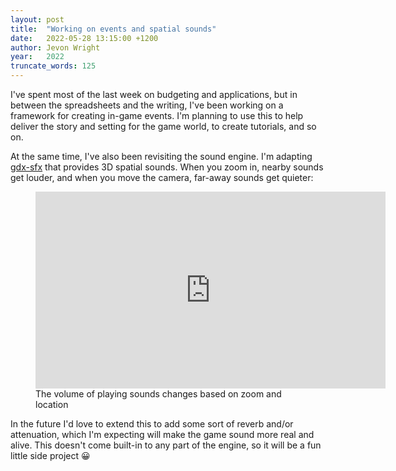 ```yaml
---
layout: post
title:  "Working on events and spatial sounds"
date:   2022-05-28 13:15:00 +1200
author: Jevon Wright
year:   2022
truncate_words: 125
---
```


I've spent most of the last week on budgeting and applications,
but in between the spreadsheets and the writing, I've been working on a framework
for creating in-game events.
I'm planning to use this to help deliver the story and setting for the game world,
to create tutorials, and so on.

At the same time, I've also been revisiting the sound engine.
I'm adapting [gdx-sfx](https://github.com/spookygames/gdx-sfx) that
provides 3D spatial sounds. When you zoom in, nearby sounds
get louder, and when you move the camera, far-away sounds get quieter:

<figure class="video">
  <iframe width="560" height="315" src="https://www.youtube.com/embed/u7n7P2R7EMg" title="YouTube video player" frameborder="0" allow="accelerometer; autoplay; clipboard-write; encrypted-media; gyroscope; picture-in-picture" allowfullscreen></iframe>
  <figcaption>The volume of playing sounds changes based on zoom and location</figcaption>
</figure>

In the future I'd love to extend this to add some sort of reverb and/or
attenuation, which I'm expecting will make the game sound more real and alive.
This doesn't come built-in to any part of the engine, so it will be a fun little side project 😀

